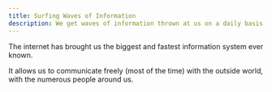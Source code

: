 ```yaml
---
title: Surfing Waves of Information
description: We get waves of information thrown at us on a daily basis. information, attention
---
```

The internet has brought us the biggest and fastest information system ever known.

It allows us to communicate freely (most of the time) with the outside world, with the numerous people around us.